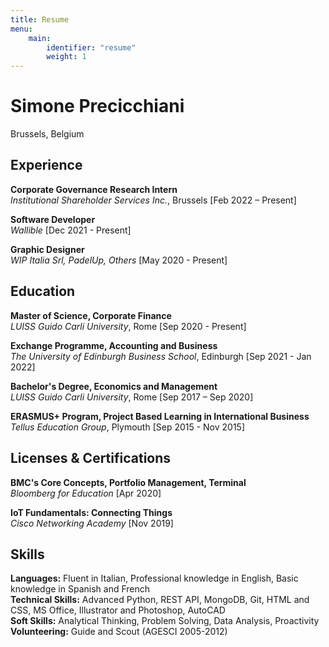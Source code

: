 ```yaml
---
title: Resume
menu:
    main:
        identifier: "resume"
        weight: 1
---
```


# Simone Precicchiani

Brussels, Belgium

## Experience
**Corporate Governance Research Intern**  
*Institutional Shareholder Services Inc.*, Brussels [Feb 2022 – Present]

**Software Developer**  
*Wallible* [Dec 2021 - Present]

**Graphic Designer**  
*WIP Italia Srl, PadelUp, Others* [May 2020 - Present]

## Education
**Master of Science, Corporate Finance**  
*LUISS Guido Carli University*, Rome [Sep 2020 - Present]

**Exchange Programme, Accounting and Business**  
*The University of Edinburgh Business School*, Edinburgh [Sep 2021 - Jan 2022]

**Bachelor's Degree, Economics and Management**  
*LUISS Guido Carli University*, Rome [Sep 2017 – Sep 2020]  

**ERASMUS+ Program, Project Based Learning in International Business**  
*Tellus Education Group*, Plymouth [Sep 2015 - Nov 2015]  

## Licenses & Certifications
**BMC's Core Concepts, Portfolio Management, Terminal**  
*Bloomberg for Education* [Apr 2020]  

**IoT Fundamentals: Connecting Things**  
*Cisco Networking Academy* [Nov 2019]

## Skills
**Languages:** Fluent in Italian, Professional knowledge in English, Basic knowledge in Spanish and French  
**Technical Skills:** Advanced Python, REST API, MongoDB, Git, HTML and CSS, MS Office, Illustrator and Photoshop, AutoCAD  
**Soft Skills:** Analytical Thinking, Problem Solving, Data Analysis, Proactivity  
**Volunteering:** Guide and Scout (AGESCI 2005-2012) 